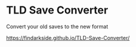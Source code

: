 # TLD Save Converter

Convert your old saves to the new format

https://findarkside.github.io/TLD-Save-Converter/
